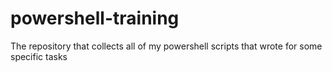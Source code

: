 # powershell-training

The repository that collects all of my powershell scripts that wrote for some specific tasks
